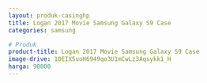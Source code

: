 ```yaml
---
layout: produk-casinghp
title: Logan 2017 Movie Samsung Galaxy S9 Case
categories: samsung

# Produk
product-title: Logan 2017 Movie Samsung Galaxy S9 Case
image-drive: 10EIX5uoH6949qo3U1mCwLz3Aqsykk1_H
harga: 90000
---
```

